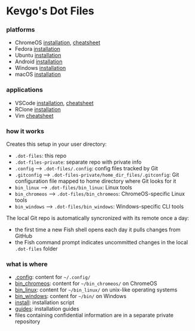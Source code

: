 # Kevgo's Dot Files

### platforms

- ChromeOS [installation](guides/chromeos.md),
  [cheatsheet](guides/chromeos-cheatsheet.md)
- Fedora [installation](guides/fedora.md)
- Ubuntu [installation](guides/ubuntu.md)
- Android [installation](guides/android.md)
- Windows [installation](guides/windows.md)
- macOS [installation](guides/macos.md)

### applications

- VSCode [installation](guides/vscode.md), [cheatsheet](guides/vscode_cheatsheet.md)
- RClone [installation](guides/rclone.md)
- Vim [cheatsheet](guides/vim_cheatsheet.md)

### how it works

Creates this setup in your user directory:

- `.dot-files`: this repo
- `.dot-files-private`: separate repo with private info
- `.config` --> `.dot-files/.config`: config files tracked by Git
- `.gitconfig` --> `.dot-files-private/home_dir_files/.gitconfig`: Git configuration file mapped to home directory where Git looks for it
- `bin_linux` --> `.dot-files/bin_linux`: Linux tools
- `bin_chromeos` --> `.dot-files/bin_chromeos`: ChromeOS-specific Linux tools
- `bin_windows` --> `.dot-files/bin_windows`: Windows-specific CLI tools

The local Git repo is automatically syncronized with its remote once a day:

- the first time a new Fish shell opens each day it pulls changes from GitHub
- the Fish command prompt indicates uncommitted changes in the local `.dot-files`
  folder

### what is where

- [.config](.config): content for `~/.config/`
- [bin_chromeos](bin_chromeos): content for `~/bin_chromeos/` on ChromeOS
- [bin_linux](bin_linux): content for `~/bin_linux/` on unix-like operating systems
- [bin_windows](bin_windows): content for `~/bin/` on Windows
- [install](install): installation script
- [guides](guides): installation guides
- files containing confidential information are in a separate private repository
